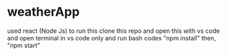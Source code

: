 # weatherApp
used react (Node Js)
to run this clone this repo and open this with vs code and open terminal in vs code only and run bash codes 
"npm install"
then, "npm start"
